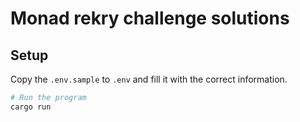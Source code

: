 # Monad rekry challenge solutions

## Setup

Copy the `.env.sample` to `.env` and fill it with the correct information.

```sh
# Run the program
cargo run
```
